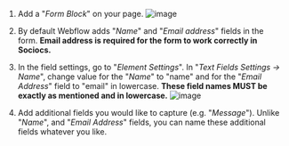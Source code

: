 1. Add a "*Form Block*" on your page.
    ![image](https://user-images.githubusercontent.com/12301512/202722113-35368347-f3ff-4878-a481-13a5b6f1f4ae.png)

1. By default Webflow adds "*Name*" and "*Email address*" fields in the form. **Email address is required for the form to work correctly in Sociocs.**

1. In the field settings, go to "*Element Settings*". In "*Text Fields Settings -> Name*", change value for the "*Name*" to "name" and for the "*Email Address*" field to "email" in lowercase. **These field names MUST be exactly as mentioned and in lowercase.**
    ![image](https://user-images.githubusercontent.com/12301512/202722401-5406007d-2296-48ba-a6d5-d02c2b6b607f.png)

1. Add additional fields you would like to capture (e.g. "*Message*"). Unlike "*Name*", and "*Email Address*" fields, you can name these additional fields whatever you like.
